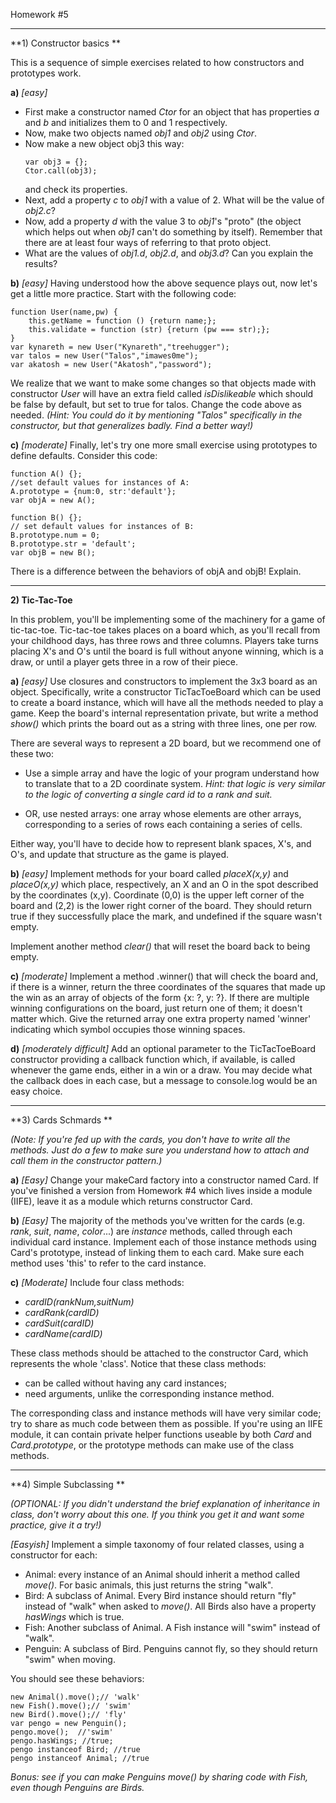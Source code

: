 <!--div id="table-of-contents">
<h2>Table of Contents</h2>
<div id="text-table-of-contents">
<ul>
<li><a href="#sec-1">1. Problem 1</a></li>
<li><a href="#sec-2">2. Problem 2</a>
<ul>
<li><a href="#sec-2-1">2.1. Part 1</a></li>
</ul>
</li>
<li><a href="#sec-3">3. Problem 3</a></li>
</ul>
</div>
</div-->

Homework #5

---

 **1)  Constructor basics **

This is a sequence of simple exercises related to how constructors and prototypes work.

**a)** _[easy]_

-   First make a constructor named _Ctor_ for an object that has properties _a_ and _b_ and initializes them to 0 and 1 respectively.
-   Now, make two objects named _obj1_ and _obj2_ using _Ctor_.
-   Now make a new object obj3 this way:
    ```
    var obj3 = {};
    Ctor.call(obj3);
    ```
    and check its properties.
-   Next, add a property _c_ to _obj1_ with a value of 2.  What will be the value of _obj2.c_?
-   Now, add a property _d_ with the value 3 to _obj1_'s "proto" (the object which helps out when _obj1_ can't do something by itself).  Remember that there are at least four ways of referring to that proto object.
-   What are the values of _obj1.d_, _obj2.d_, and _obj3.d_? Can you explain the results?

**b)** _[easy]_
Having understood how the above sequence plays out, now let's get a little more practice. Start with the following code:
```
function User(name,pw) {
    this.getName = function () {return name;};
    this.validate = function (str) {return (pw === str);};
}
var kynareth = new User("Kynareth","treehugger");
var talos = new User("Talos","imawes0me");
var akatosh = new User("Akatosh","password");
```

We realize that we want to make some changes so that objects made with constructor _User_ will have an extra field called _isDislikeable_ which should be false by default, but set to true for talos.  Change the code above as needed.
_(Hint: You could do it by mentioning "Talos" specifically in the constructor, but that generalizes badly.  Find a better way!)_

**c)** _[moderate]_
Finally, let's try one more small exercise using prototypes to define defaults.  Consider this code:
```
function A() {};
//set default values for instances of A:
A.prototype = {num:0, str:'default'};
var objA = new A();

function B() {};
// set default values for instances of B:
B.prototype.num = 0;
B.prototype.str = 'default';
var objB = new B();
```
There is a difference between the behaviors of objA and objB!  Explain.

---
**2) Tic-Tac-Toe**

In this problem, you'll be implementing some of the machinery for a game of tic-tac-toe. Tic-tac-toe takes places on a board which, as you'll recall from your childhood days, has three rows and three columns. Players take turns placing X's and O's until the board is full without anyone winning, which is a draw, or until a player gets three in a row of their piece.

**a)** _[easy]_  Use closures and constructors to implement the 3x3 board as an object.  Specifically, write a constructor TicTacToeBoard which can be used to create a board instance, which will have all the methods needed to play a game.  Keep the board's internal representation private, but write a method _show()_ which prints the board out as a string with three lines, one per row. 

There are several ways to represent a 2D board, but we recommend one of these two:

- Use a simple array and have the logic of your program understand how to translate that to a 2D coordinate system.  _Hint: that logic is very similar to the logic of converting a single card id to a rank and suit._

- OR, use nested arrays: one array whose elements are other arrays, corresponding to a series of rows each containing a series of cells.

Either way, you'll have to decide how to represent blank spaces, X's, and O's, and update that structure as the game is played.

**b)**  _[easy]_ Implement methods for your board called _placeX(x,y)_ and _placeO(x,y)_ which place, respectively, an X and an O in the spot described by the coordinates (x,y). Coordinate (0,0) is the upper left corner of the board and (2,2) is the lower right corner of the board. They should return true if they successfully place the mark, and undefined if the square wasn't empty.

Implement another method _clear()_ that will reset the board back to being empty.

**c)** _[moderate]_  Implement a method .winner() that will check the board and, if there is a winner, return the three coordinates of the squares that made up the win as an array of objects of the form {x: ?, y: ?}. If there are multiple winning configurations on the board, just return one of them; it doesn't matter which.  Give the returned array one extra property named 'winner' indicating which symbol occupies those winning spaces.

**d)** _[moderately difficult]_  Add an optional parameter to the TicTacToeBoard constructor providing a callback function which, if available, is called whenever the game ends, either in a win or a draw.  You may decide what the callback does in each case, but a message to console.log would be an easy choice.

---
**3) Cards Schmards **

_(Note: If you're fed up with the cards, you don't have to write all the methods.  Just do a few to make sure you understand how to attach and call them in the constructor pattern.)_

**a)** _[Easy]_
Change your makeCard factory into a constructor named Card.  If you've finished a version from Homework #4 which lives inside a module (IIFE), leave it as a module which returns constructor Card.

**b)** _[Easy]_
The majority of the methods you've written for the cards (e.g. _rank_, _suit_, _name_, _color_...)  are _instance_ methods, called through each individual card instance.  Implement each of those instance methods using Card's prototype, instead of linking them to each card.  Make sure each method uses 'this' to refer to the card instance.

**c)** _[Moderate]_
Include four class methods:

-	_cardID(rankNum,suitNum)_
-	_cardRank(cardID)_
-	_cardSuit(cardID)_
-	_cardName(cardID)_

These class methods should be attached to the constructor Card, which represents the whole 'class'.  Notice that these class methods:

-    can be called without having any card instances;
-    need arguments, unlike the corresponding instance method.

The corresponding class and instance methods will have very similar code; try to share as much code between them as possible.
If you're using an IIFE module, it can contain private helper functions useable by both _Card_ and _Card.prototype_, or the prototype methods can make use of the class methods.

---
**4) Simple Subclassing **

_(OPTIONAL:  If you didn't understand the brief explanation of inheritance in class, don't worry about this one.  If you think you get it and want some practice, give it a try!)_

_[Easyish]_ Implement a simple taxonomy of four related classes, using a constructor for each:

- Animal: every instance of an Animal should inherit a method called _move()_.  For basic animals, this just returns the string "walk".
- Bird: A subclass of Animal.  Every Bird instance should return "fly" instead of "walk" when asked to _move()_.  All Birds also have a property _hasWings_ which is true.
- Fish: Another subclass of Animal.  A Fish instance will "swim" instead of "walk".
- Penguin: A subclass of Bird.  Penguins cannot fly, so they should return "swim" when moving.

You should see these behaviors:
```
new Animal().move();// 'walk'
new Fish().move();// 'swim'
new Bird().move();// 'fly'
var pengo = new Penguin();
pengo.move();  //'swim'
pengo.hasWings; //true;
pengo instanceof Bird; //true
pengo instanceof Animal; //true
```

_Bonus: see if you can make Penguins move() by sharing code with Fish, even though Penguins are Birds._







<!--
If you've found this problem in the comment, and want to try it, go for it!

**Problem 5)** _[Difficult, but Fun!]_

Create a subclass of Card called Tarot, representing the four suits ("Minor arcana") of a Tarot card deck.
The only differences from normal playing cards are these:
-   The four Tarot suits are called 'Cups', 'Wands', 'Swords', and 'Pentacles'.  Don't worry about how they correspond to the normal suits.
-   A Jack is instead called a 'Knight'.
-   There is one extra rank, 'Page', which follows the 10 and precedes the Knight.

The point of subclassing to extend existing functionality without rewriting it, so try to leave your original playing card implementation unchanged.  If you decide to make changes to the Card module to accomodate the Tarot extension, make sure the playing cards operations still work normally when you're done.

The Tarot subclass needs to duplicate very little code from the Cards; mostly it can work by making use of the Card features.

**a)** Write a constructor Tarot.  When it initializes Tarot instances, it should call Card as an initializer method to do most of the work.  (Hint: use the _call_ method to temporarily 'loan' the Card method to the new instance.)

**b)** Give Tarot a prototype which inherits from Card's prototype.  This will give your Tarot instances all the methods of Card instances.  Then add a few methods to the Tarot prototype's which override the inherited Card prototype methods to represent the differences between the two card sets.

-->